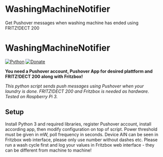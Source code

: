 # WashingMachineNotifier
Get Pushover messages when washing machine has ended using FRITZ!DECT 200


# WashingMachineNotifier
[![Python](https://img.shields.io/badge/python-3-brightgreen.svg)]() [![Donate](https://img.shields.io/badge/donate-PayPal-brightgreen.svg)](https://www.paypal.com/cgi-bin/webscr?cmd=_s-xclick&hosted_button_id=5654A67GA3GHA)

**You need a Pushover account, Pushover App for desired plattform and FRITZ!DECT 200 along with Fritzbox!**

*This python script sends push messages using Pushover when your laundry is done. FRITZ!DECT 200 and Fritzbox is needed as hardware. Tested on Raspberry Pi 3.*

## Setup
Install Python 3 and required libraries, register Pushover account, install according app, then modify configuration on top of script. Power threshold must be given in mW, poll frequency in seconds. Device AIN can be seen in Fritzbox web interface, please only use number without dashes etc.
Please run a wash cycle first and log your values in Fritzbox web interface - they can be different from machine to machine!
